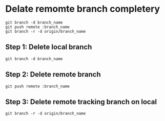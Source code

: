 # Delate remomte branch completery

```shell
git branch -d branch_name
git push remote :branch_name
git branch -r -d origin/branch_name
```


## Step 1: Delete local branch

```shell
git branch -d branch_name
```


## Step 2: Delete remote branch

```shell
git push remote :branch_name
```


## Step 3: Delete remote tracking branch on local

```shell
git branch -r -d origin/branch_name
```
